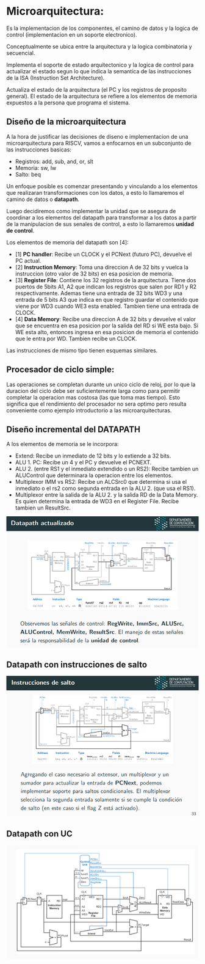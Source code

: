 # Microarquitectura: 
Es la implementacion de los componentes, el camino de datos y la logica de control (implementacion en un soporte electronico).

Conceptualmente se ubica entre la arquitectura y la logica combinatoria y secuencial.

Implementa el soporte de estado arquitectonico y la logica de control para actualizar el estado segun lo que indica la semantica de las instrucciones de la ISA (Instruction Set Architecture).

Actualiza el estado de la arquitectura (el PC y los registros de proposito general). El estado de la arquitectura se refiere a los elementos de memoria expuestos a la persona que programa el sistema.

## Diseño de la microarquitectura
A la hora de justificar las decisiones de diseno e implementacion de una microarquitectura para RISCV, vamos a enfocarnos en un subconjunto de las instrucciones basicas:
- Registros: add, sub, and, or, slt
- Memoria: sw, lw
- Salto: beq

Un enfoque posible es comenzar presentando y vinculando a los elementos que realizaran transformaciones con los datos, a esto lo llamaremos el camino de datos o <b>datapath</b>.

Luego decidiremos como implementar la unidad que se asegura de
coordinar a los elementos del datapath para transformar a los
datos a partir de la manipulacion de sus senales de control, a esto
lo llamaremos <b>unidad de control</b>.

Los elementos de memoria del datapath son [4]:
- [1] <b>PC handler</b>: Recibe un CLOCK y el PCNext (futuro PC), devuelve el PC actual.
- [2] <b>Instruction Memory</b>: Toma una direccion A de 32 bits y vuelca la instruccion (otro valor de 32 bits) en esa posicion de memoria.
- [3] <b>Register File</b>: Contiene los 32 registros de la arquitectura. Tiene dos puertos de 5bits A1, A2 que indican los registros que salen por RD1 y R2 respectivamente. Ademas tiene una entrada de 32 bits WD3 y una entrada de 5 bits A3 que indica en que registro guardar el contenido que viene por WD3 cuando WE3 esta enabled. Tambien tiene una entrada de CLOCK.
- [4] <b>Data Memory</b>: Recibe una direccion A de 32 bits y devuelve el valor que se encuentra en esa posicion por la salida del RD si WE esta bajo. Si WE esta alto, entonces ingresa en esa posicion de memoria el contenido que le entra por WD. Tambien recibe un CLOCK.

Las instrucciones de mismo tipo tienen esquemas similares.

## Procesador de ciclo simple:
Las operaciones se completan durante un unico ciclo de reloj, por lo que la duracion del ciclo debe ser suficientemente larga como para
permitir completar la operacion mas costosa (las que toma mas
tiempo). 
Esto significa que el rendimiento del procesador no sera optimo pero resulta conveniente como ejemplo introductorio a las microarquitecturas.

## Diseño incremental del DATAPATH
A los elementos de memoria se le incorpora:
- Extend: Recibe un inmediato de 12 bits y lo extiende a 32 bits.
- ALU 1. PC: Recibe un 4 y el PC y devuelve el PCNEXT.
- ALU 2. (entre RS1 y el inmediato extendido o un RS2): Recibe tambien un ALUControl que determinara la operacion entre los elementos.
- Multiplexor IMM vs RS2: Recibe un ALCSrc0 que determina si usa el inmediato o el rs2 como segunda entrada en la ALU  2. (que usa el RS1).
- Multiplexor entre la salida de la ALU 2. y la salida RD de la Data Memory. Es quien determina la entrada de WD3 en el Register File. Recibe tambien un ResultSrc.

<img src="datapath_act_sin_uc.png">

## Datapath con instrucciones de salto
<img src="datapath_con_instr_salto_sin_uc.png">

## Datapath con UC

<img src="datapath_con_uc.png">